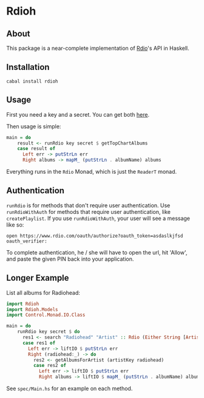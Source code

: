# Rdioh

## About

This package is a near-complete implementation of [Rdio](http://rdio.com)'s API in Haskell.

## Installation

    cabal install rdioh

## Usage

First you need a key and a secret. You can get both [here](http://developer.rdio.com/member/register).

Then usage is simple:

```haskell
main = do
    result <- runRdio key secret $ getTopChartAlbums
    case result of
      Left err -> putStrLn err
      Right albums -> mapM_ (putStrLn . albumName) albums
```
Everything runs in the `Rdio` Monad, which is just the `ReaderT` monad.

## Authentication

`runRdio` is for methods that don't require user authentication. Use `runRdioWithAuth` for methods that require user authentication, like `createPlaylist`. If you use `runRdioWithAuth`, your user will see a message like so:

    open https://www.rdio.com/oauth/authorize?oauth_token=asdaslkjfsd
    oauth_verifier: 

To complete authentication, he / she will have to open the url, hit 'Allow', and paste the given PIN back into your application.

## Longer Example

List all albums for Radiohead:

```haskell
import Rdioh
import Rdioh.Models
import Control.Monad.IO.Class

main = do
    runRdio key secret $ do
      res1 <- search "Radiohead" "Artist" :: Rdio (Either String [Artist])
      case res1 of
        Left err -> liftIO $ putStrLn err
        Right (radiohead:_) -> do
          res2 <- getAlbumsForArtist (artistKey radiohead)
          case res2 of
            Left err -> liftIO $ putStrLn err
            Right albums -> liftIO $ mapM_ (putStrLn . albumName) albums
```

See `spec/Main.hs` for an example on each method.
